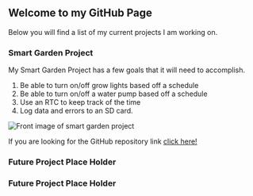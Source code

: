 ## Welcome to my GitHub Page

Below you will find a list of my current projects I am working on.

### Smart Garden Project

My Smart Garden Project has a few goals that it will need to accomplish.

1. Be able to turn on/off grow lights based off a schedule
2. Be able to turn on/off a water pump based off a schedule
3. Use an RTC to keep track of the time
4. Log data and errors to an SD card.

![Front image of smart garden project](http://carlossantosdev.me/images/smart_garden_front.jpg)

If you are looking for the GitHub repository link [click here!](https://github.com/carlkid1499/carlkid1499.github.io)

### Future Project Place Holder



### Future Project Place Holder



